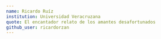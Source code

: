 ```yaml
---
name: Ricardo Ruíz 
institution: Universidad Veracruzana
quote: El encantador relato de los amantes desafortunados
github_user: ricardorzan
---
```


